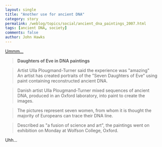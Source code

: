 ```yaml
---
layout: single 
title: "Another use for ancient DNA" 
category: story
permalink: /weblog/topics/social/ancient_dna_paintings_2007.html
tags: [ancient DNA, society] 
comments: false 
author: John Hawks 
---
```



<p>
<a href="http://news.bbc.co.uk/2/hi/uk_news/england/oxfordshire/6718745.stm">Ummm...</a>

<blockquote><b>Daughters of Eve in DNA paintings</b></blockquote>

<blockquote>Artist Ulla Plougmand-Turner said the experience was "amazing"<br />
An artist has created portraits of the "Seven Daughters of Eve" using paint containing reconstructed ancient DNA.</blockquote>

<blockquote>Danish artist Ulla Plougmand-Turner mixed sequences of ancient DNA, produced in an Oxford laboratory, into paint to create the images.</blockquote>

<blockquote>The pictures represent seven women, from whom it is thought the majority of Europeans can trace their DNA line.</blockquote>

<blockquote>Described as "a fusion of science and art", the paintings went on exhibition on Monday at Wolfson College, Oxford.</blockquote>

<p>
Uhh...
</p>

